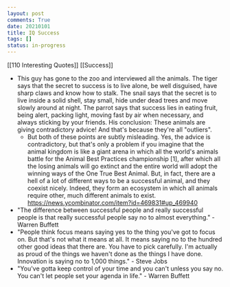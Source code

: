 ```yaml
---
layout: post
comments: True
date: 20210101
title: IQ Success
tags: []
status: in-progress
---
```


[[110 Interesting Quotes]] [[Success]]

-   This guy has gone to the zoo and interviewed all the animals. The tiger says that the secret to success is to live alone, be well disguised, have sharp claws and know how to stalk. The snail says that the secret is to live inside a solid shell, stay small, hide under dead trees and move slowly around at night. The parrot says that success lies in eating fruit, being alert, packing light, moving fast by air when necessary, and always sticking by your friends. His conclusion: These animals are giving contradictory advice! And that's because they're all "outliers".
    -   But both of these points are subtly misleading. Yes, the advice is contradictory, but that's only a problem if you imagine that the animal kingdom is like a giant arena in which all the world's animals battle for the Animal Best Practices championship [1], after which all the losing animals will go extinct and the entire world will adopt the winning ways of the One True Best Animal. But, in fact, there are a hell of a lot of different ways to be a successful animal, and they coexist nicely. Indeed, they form an ecosystem in which all animals require other, much different animals to exist. https://news.ycombinator.com/item?id=469831#up_469940
-   "The difference between successful people and really successful people is that really successful people say no to almost everything." - Warren Buffett
-   "People think focus means saying yes to the thing you've got to focus on. But that's not what it means at all. It means saying no to the hundred other good ideas that there are. You have to pick carefully. I'm actually as proud of the things we haven't done as the things I have done. Innovation is saying no to 1,000 things." - Steve Jobs
-   "You've gotta keep control of your time and you can't unless you say no. You can't let people set your agenda in life." - Warren Buffett
